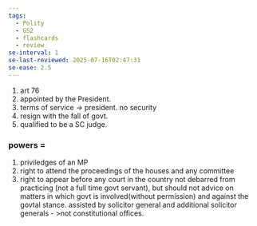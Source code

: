 ```yaml
---
tags:
  - Polity
  - GS2
  - flashcards
  - review
se-interval: 1
se-last-reviewed: 2025-07-16T02:47:31
se-ease: 2.5
---
```

1. art 76
2. appointed by the President.
3. terms of service -> president. no security
4. resign with the fall of govt.
5. qualified to be a SC judge.
### powers =
1. priviledges of an MP
2. right to attend the proceedings of the houses and any committee
3. right to appear before any court in the country
not debarred from practicing (not a full time govt servant), but should not advice on matters in which govt is involved(without permission) and against the govtal stance.
assisted by solicitor general and additional solicitor generals - >not constitutional offices.
